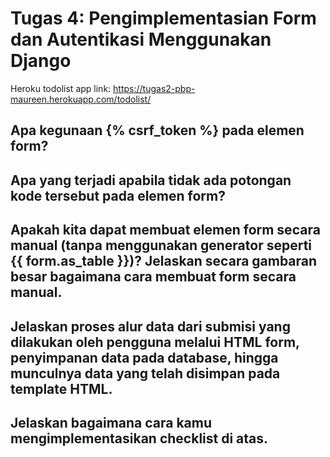 # Tugas 4: Pengimplementasian Form dan Autentikasi Menggunakan Django
Heroku todolist app link: https://tugas2-pbp-maureen.herokuapp.com/todolist/

##  Apa kegunaan {% csrf_token %} pada elemen form? 

##  Apa yang terjadi apabila tidak ada potongan kode tersebut pada elemen form?

##  Apakah kita dapat membuat elemen form secara manual (tanpa menggunakan generator seperti {{ form.as_table }})? Jelaskan secara gambaran besar bagaimana cara membuat form secara manual.

##  Jelaskan proses alur data dari submisi yang dilakukan oleh pengguna melalui HTML form, penyimpanan data pada database, hingga munculnya data yang telah disimpan pada template HTML.

##  Jelaskan bagaimana cara kamu mengimplementasikan checklist di atas.
